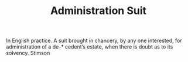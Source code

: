 ---
title: Administration Suit
permalink: "/definitions/administration-suit.html"
body: In English practice. A suit brought in chancery, by any one interested, for
  administration of a de-* cedent’s estate, when there is doubt as to its solvency.
  Stimson
published_at: '2018-07-07'
layout: post
---